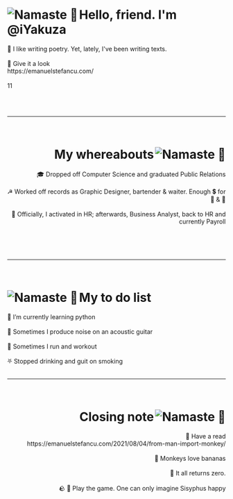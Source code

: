 <h1 align="left">
    <a href="https://emanuelstefancu.com/"><img align="left" src="https://emanuelstefancu.files.wordpress.com/2021/10/ganduri-01.jpg" alt="Namaste 🙏"></a>
		Hello, friend. I'm @iYakuza
</h1>

<p align="left">
📝 I like writing poetry. Yet, lately, I've been writing texts.
<br><br>
👀 Give it a look
</br>
https://emanuelstefancu.com/
<br><br>
11
<br><br>
</p>
<br>

----

<br>
<h1 align="right">
    <a href="https://emanuelstefancu.com/"><img align="right" src="https://emanuelstefancu.files.wordpress.com/2021/10/nimic-si-fiinta-01.jpg" alt="Namaste 🙏"></a>
		My whereabouts
</h1>

<p align="right">
🎓 Dropped off Computer Science and graduated Public Relations
<br><br>
☭ Worked off records as Graphic Designer, bartender & waiter. Enough 💲 for 🚬 & 🍻
<br><br>
💼 Officially, I activated in HR; afterwards, Business Analyst, back to HR and currently Payroll
<br><br>
</p>
<br><br>

----

<br>
<h1 align="left">
    <a href="https://emanuelstefancu.com/"><img align="left" src="https://emanuelstefancu.files.wordpress.com/2021/10/this-notion-01.jpg" alt="Namaste 🙏"></a>
		My to do list
</h1>

<p align="left">
🐍 I’m currently learning python
<br><br>
🎸 Sometimes I produce noise on an acoustic guitar
<br><br>
🏃 Sometimes I run and workout
<br><br>
⛧ Stopped drinking and guit on smoking
<br><br>
</p>

----

<br>
<h1 align="right">
    <a href="https://emanuelstefancu.com/2021/08/04/from-man-import-monkey/"><img align="right" src="https://emanuelstefancu.files.wordpress.com/2021/10/together-01.jpg" alt="Namaste 🙏"></a>
		Closing note
</h1>

<p align="right">
📖 Have a read
<br>
https://emanuelstefancu.com/2021/08/04/from-man-import-monkey/
<br><br>
🌿 Monkeys love bananas
<br><br>
🙏 It all returns zero.
<br><br>
🪨 🍄 Play the game. One can only imagine Sisyphus happy
<br><br>
</p>

<!---
iYakuza/iYakuza is a ✨ special ✨ repository because its `README.md` (this file) appears on your GitHub profile.
You can click the Preview link to take a look at your changes.
--->
